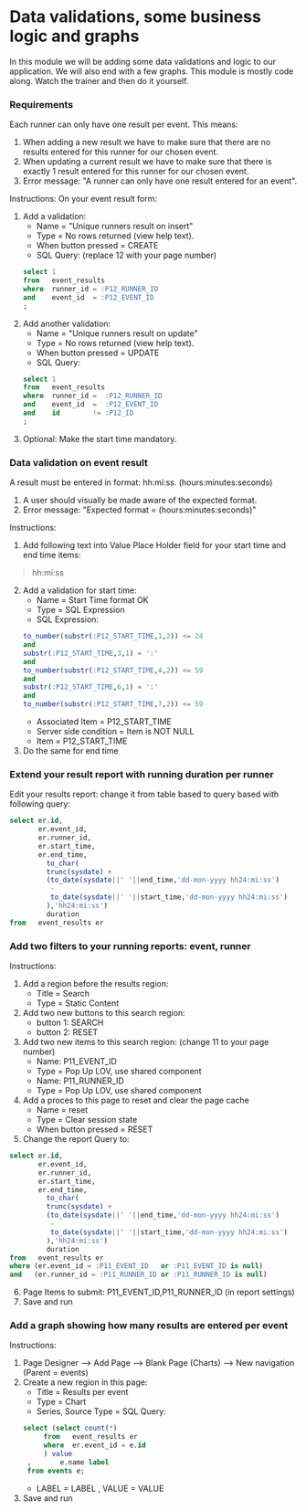 # Data validations, some business logic and graphs
In this module we will be adding some data validations and logic to our application. We will also end with a few graphs.
This module is mostly code along. Watch the trainer and then do it yourself.

### Requirements
Each runner can only have one result per event. This means:
1. When adding a new result we have to make sure that there are no results entered for this runner for our chosen event.
2. When updating a current result we have to make sure that there is exactly 1 result entered for this runner for our chosen event.
3. Error message: "A runner can only have one result entered for an event".

Instructions:
On your event result form:
1. Add a validation:
   * Name = "Unique runners result on insert"
   * Type = No rows returned (view help text).
   * When button pressed = CREATE
   * SQL Query: (replace 12 with your page number)
   ```` sql
   select 1
   from   event_results
   where  runner_id = :P12_RUNNER_ID
   and    event_id  = :P12_EVENT_ID
   ;
   ````
2. Add another validation:
   * Name = "Unique runners result on update"
   * Type = No rows returned (view help text).
   * When button pressed = UPDATE
   * SQL Query:
   ```` sql
   select 1
   from   event_results
   where  runner_id =  :P12_RUNNER_ID
   and    event_id  =  :P12_EVENT_ID
   and    id        != :P12_ID
   ;
   ````
3. Optional: Make the start time mandatory.

### Data validation on event result
A result must be entered in format: hh:mi:ss. (hours:minutes:seconds)
1. A user should visually be made aware of the expected format.
2. Error message: "Expected format = (hours:minutes:seconds)"

Instructions:
1. Add following text into Value Place Holder field for your start time and end time items:
> hh:mi:ss
2. Add a validation for start time:
   * Name = Start Time format OK
   * Type = SQL Expression
   * SQL Expression:
   ```` sql
   to_number(substr(:P12_START_TIME,1,2)) <= 24
   and
   substr(:P12_START_TIME,3,1) = ':'
   and
   to_number(substr(:P12_START_TIME,4,2)) <= 59
   and
   substr(:P12_START_TIME,6,1) = ':'
   and
   to_number(substr(:P12_START_TIME,7,2)) <= 59
   ````
   * Associated Item = P12_START_TIME
   * Server side condition = Item is NOT NULL
   * Item = P12_START_TIME
3. Do the same for end time

### Extend your result report with running duration per runner
Edit your results report: change it from table based to query based with following query:
```` sql
select er.id,
       er.event_id,
       er.runner_id,
       er.start_time,
       er.end_time,
         to_char(
         trunc(sysdate) +
         (to_date(sysdate||' '||end_time,'dd-mon-yyyy hh24:mi:ss')
          -
          to_date(sysdate||' '||start_time,'dd-mon-yyyy hh24:mi:ss')
         ),'hh24:mi:ss')
         duration
from   event_results er
````

### Add two filters to your running reports: event, runner
Instructions:
1. Add a region before the results region:
   * Title = Search
   * Type = Static Content
2. Add two new buttons to this search region:
   * button 1: SEARCH
   * button 2: RESET
3. Add two new items to this search region: (change 11 to your page number)
   * Name: P11_EVENT_ID
   * Type = Pop Up LOV, use shared component
   * Name: P11_RUNNER_ID
   * Type = Pop Up LOV, use shared component
4. Add a proces to this page to reset and clear the page cache
   * Name = reset
   * Type = Clear session state
   * When button pressed = RESET
5. Change the report Query to:
  ```` sql
  select er.id,
         er.event_id,
         er.runner_id,
         er.start_time,
         er.end_time,
           to_char(
           trunc(sysdate) +
           (to_date(sysdate||' '||end_time,'dd-mon-yyyy hh24:mi:ss')
            -
            to_date(sysdate||' '||start_time,'dd-mon-yyyy hh24:mi:ss')
           ),'hh24:mi:ss')
           duration
  from   event_results er
  where (er.event_id = :P11_EVENT_ID   or :P11_EVENT_ID is null)
  and   (er.runner_id = :P11_RUNNER_ID or :P11_RUNNER_ID is null)
  ````
6. Page Items to submit: P11_EVENT_ID,P11_RUNNER_ID (in report settings)
7. Save and run

### Add a graph showing how many results are entered per event
Instructions:
1. Page Designer --> Add Page --> Blank Page (Charts) --> New navigation (Parent = events)
2. Create a new region in this page:
   * Title = Results per event
   * Type = Chart
   * Series, Source Type = SQL Query:
   ```` sql
   select (select count(*)
        from   event_results er
        where  er.event_id = e.id
        ) value
    ,       e.name label
    from events e;
    ````
   * LABEL = LABEL , VALUE = VALUE
3. Save and run


  


